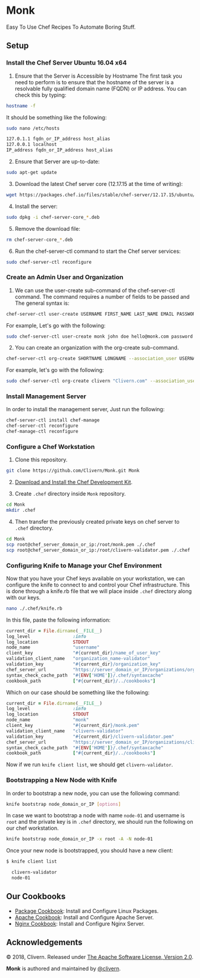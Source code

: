 Monk
====

Easy To Use Chef Recipes To Automate Boring Stuff.


Setup
-----

### Install the Chef Server Ubuntu 16.04 x64

1. Ensure that the Server is Accessible by Hostname
The first task you need to perform is to ensure that the hostname of the server is a resolvable fully qualified domain name (FQDN) or IP address. You can check this by typing:

```bash
hostname -f
```

It should be something like the following:

```bash
sudo nano /etc/hosts
```

```bash
127.0.1.1 fqdn_or_IP_address host_alias
127.0.0.1 localhost
IP_address fqdn_or_IP_address host_alias
```

2. Ensure that Server are up-to-date:
```bash
sudo apt-get update
```

3. Download the latest Chef server core (12.17.15 at the time of writing):
```bash
wget https://packages.chef.io/files/stable/chef-server/12.17.15/ubuntu/16.04/chef-server-core_12.17.15-1_amd64.deb
```

4. Install the server:
```bash
sudo dpkg -i chef-server-core_*.deb
```

5. Remove the download file:
```bash
rm chef-server-core_*.deb
```

6. Run the chef-server-ctl command to start the Chef server services:
```bash
sudo chef-server-ctl reconfigure
```

### Create an Admin User and Organization

1. We can use the user-create sub-command of the chef-server-ctl command. The command requires a number of fields to be passed and The general syntax is:

```bash
chef-server-ctl user-create USERNAME FIRST_NAME LAST_NAME EMAIL PASSWORD
```

For example, Let's go with the following:
```bash
sudo chef-server-ctl user-create monk john doe hello@monk.com password -f monk.pem
```

2. You can create an organization with the org-create sub-command.
```bash
chef-server-ctl org-create SHORTNAME LONGNAME --association_user USERNAME
```

For example, let's go with the following:
```bash
sudo chef-server-ctl org-create clivern "Clivern.com" --association_user monk -f clivern-validator.pem
```

### Install Management Server

In order to install the management server, Just run the following:

```bash
chef-server-ctl install chef-manage
chef-server-ctl reconfigure
chef-manage-ctl reconfigure
```

### Configure a Chef Workstation

1. Clone this repository.

```bash
git clone https://github.com/Clivern/Monk.git Monk
```

2. [Download and Install the Chef Development Kit](https://downloads.chef.io/chefdk#/).

3. Create `.chef` directory inside `Monk` repository.
```bash
cd Monk
mkdir .chef
```

4. Then transfer the previously created private keys on chef server to `.chef` directory.
```bash
cd Monk
scp root@chef_server_domain_or_ip:/root/monk.pem ./.chef
scp root@chef_server_domain_or_ip:/root/clivern-validator.pem ./.chef
```

### Configuring Knife to Manage your Chef Environment

Now that you have your Chef keys available on your workstation, we can configure the knife to connect to and control your Chef infrastructure. This is done through a knife.rb file that we will place inside `.chef` directory along with our keys.
```bash
nano ./.chef/knife.rb
```

In this file, paste the following information:
```ruby
current_dir = File.dirname(__FILE__)
log_level                :info
log_location             STDOUT
node_name                "username"
client_key               "#{current_dir}/name_of_user_key"
validation_client_name   "organization_name-validator"
validation_key           "#{current_dir}/organization_key"
chef_server_url          "https://server_domain_or_IP/organizations/organization_name"
syntax_check_cache_path  "#{ENV['HOME']}/.chef/syntaxcache"
cookbook_path            ["#{current_dir}/../cookbooks"]
```

Which on our case should be something like the following:
```ruby
current_dir = File.dirname(__FILE__)
log_level                :info
log_location             STDOUT
node_name                "monk"
client_key               "#{current_dir}/monk.pem"
validation_client_name   "clivern-validator"
validation_key           "#{current_dir}/clivern-validator.pem"
chef_server_url          "https://server_domain_or_IP/organizations/clivern"
syntax_check_cache_path  "#{ENV['HOME']}/.chef/syntaxcache"
cookbook_path            ["#{current_dir}/../cookbooks"]
```

Now if we run `knife client list`, we should get `clivern-validator`.


### Bootstrapping a New Node with Knife

In order to bootstrap a new node, you can use the following command:
```bash
knife bootstrap node_domain_or_IP [options]
```

In case we want to bootstrap a node with name `node-01` and username is `root` and the private key is in `.chef` directory, we should run the following on our chef workstation.
```bash
knife bootstrap node_domain_or_IP -x root -A -N node-01
```

Once your new node is bootstrapped, you should have a new client:
```bash
$ knife client list

  clivern-validator
  node-01
```


Our Cookbooks
-------------

- [Package Cookbook](https://github.com/Clivern/Monk/tree/master/cookbooks/package): Install and Configure Linux Packages.
- [Apache Cookbook](https://github.com/Clivern/Monk/tree/master/cookbooks/apache): Install and Configure Apache Server.
- [Nginx Cookbook](https://github.com/Clivern/Monk/tree/master/cookbooks/nginx): Install and Configure Nginx Server.


Acknowledgements
----------------

© 2018, Clivern. Released under [The Apache Software License, Version 2.0](http://www.apache.org/licenses/LICENSE-2.0.txt).

**Monk** is authored and maintained by [@clivern](http://github.com/clivern).